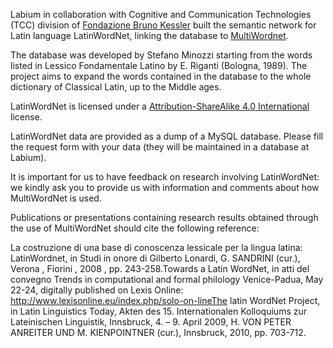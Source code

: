 Labium in collaboration with Cognitive and Communication Technologies (TCC) division of [Fondazione Bruno Kessler](http://www.itc.it/irst/Renderer.aspx?targetID=111%20) built the semantic network for Latin language LatinWordNet, linking the database to [MultiWordnet](http://multiwordnet.itc.it/english/home.php). 

 The database was developed by Stefano Minozzi starting from the words listed in Lessico Fondamentale Latino by E. Riganti (Bologna, 1989). The project aims to expand the words contained in the database to the whole dictionary of Classical Latin, up to the Middle ages. 

 LatinWordNet is licensed under a [Attribution-ShareAlike 4.0 International](https://creativecommons.org/licenses/by-sa/4.0/) license. 

 LatinWordNet data are provided as a dump of a MySQL database. Please fill the request form with your data (they will be maintained in a database at Labium). 

 It is important for us to have feedback on research involving LatinWordNet: we kindly ask you to provide us with information and comments about how MultiWordNet is used. 

 Publications or presentations containing research results obtained through the use of MultiWordNet should cite the following reference:

La costruzione di una base di conoscenza lessicale per la lingua latina: LatinWordnet, in Studi in onore di Gilberto Lonardi, G. SANDRINI (cur.), Verona , Fiorini , 2008 , pp. 243-258.Towards a Latin WordNet, in atti del convegno Trends in computational and formal philology Venice-Padua, May 22-24, digitally published on Lexis Online: http://www.lexisonline.eu/index.php/solo-on-lineThe latin WordNet Project, in Latin Linguistics Today, Akten des 15. Internationalen Kolloquiums zur Lateinischen Linguistik, Innsbruck, 4. – 9. April 2009, H. VON PETER ANREITER UND M. KIENPOINTNER (cur.), Innsbruck, 2010, pp. 703-712.
